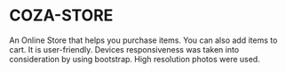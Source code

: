 # COZA-STORE
An Online Store that helps you purchase items. You can also add items to cart.
It is user-friendly.
Devices responsiveness was taken into consideration by using bootstrap.
High resolution photos were used.
